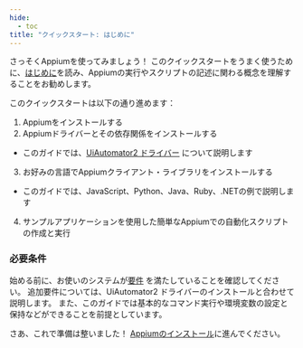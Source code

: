 ```yaml
---
hide:
  - toc
title: "クイックスタート: はじめに"
---
```


さっそくAppiumを使ってみましょう！ このクイックスタートをうまく使うために、[はじめに](../intro/index.md)を読み、Appiumの実行やスクリプトの記述に関わる概念を理解することをお勧めします。

このクイックスタートは以下の通り進めます：

1. Appiumをインストールする
2. Appiumドライバーとその依存関係をインストールする
  - このガイドでは、[UiAutomator2 ドライバー](https://github.com/appium/appium-uiautomator2-driver) について説明します
3. お好みの言語でAppiumクライアント・ライブラリをインストールする
  - このガイドでは、JavaScript、Python、Java、Ruby、.NETの例で説明します
4. サンプルアプリケーションを使用した簡単なAppiumでの自動化スクリプトの作成と実行

### 必要条件

始める前に、お使いのシステムが[要件](../quickstart/requirements.md) を満たしていることを確認してください。 追加要件については、UiAutomator2 ドライバーのインストールと合わせて説明します。 また、このガイドでは基本的なコマンド実行や環境変数の設定と保持などができることを前提としています。

さあ、これで準備は整いました！ [Appiumのインストール](./install.md)に進んでください。
